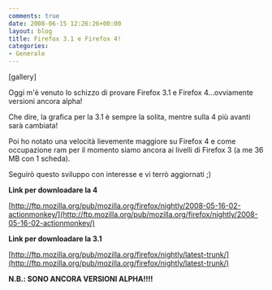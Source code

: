 ```yaml
---
comments: true
date: 2008-06-15 12:26:26+00:00
layout: blog
title: Firefox 3.1 e Firefox 4!
categories:
- Generale
---
```


[gallery]

Oggi m'è venuto lo schizzo di provare Firefox 3.1 e Firefox 4...ovviamente versioni ancora alpha!

Che dire, la grafica per la 3.1 è sempre la solita, mentre sulla 4 più avanti sarà cambiata!

Poi ho notato una velocità lievemente maggiore su Firefox 4 e come occupazione ram per il momento siamo ancora ai livelli di Firefox 3 (a me 36 MB con 1 scheda).

Seguirò questo sviluppo con interesse e vi terrò aggiornati ;)

**Link per downloadare la 4**

[http://ftp.mozilla.org/pub/mozilla.org/firefox/nightly/2008-05-16-02-actionmonkey/](http://ftp.mozilla.org/pub/mozilla.org/firefox/nightly/2008-05-16-02-actionmonkey/)

**Link per downloadare la 3.1**

[http://ftp.mozilla.org/pub/mozilla.org/firefox/nightly/latest-trunk/](http://ftp.mozilla.org/pub/mozilla.org/firefox/nightly/latest-trunk/)

**N.B.: SONO ANCORA VERSIONI ALPHA!!!!**
